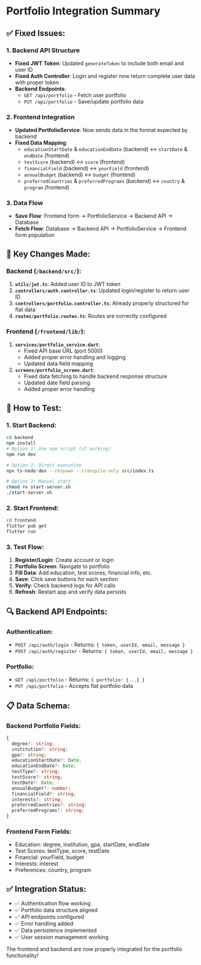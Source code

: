 # Portfolio Integration Summary

## ✅ Fixed Issues:

### 1. **Backend API Structure**
- **Fixed JWT Token**: Updated `generateToken` to include both email and user ID
- **Fixed Auth Controller**: Login and register now return complete user data with proper token
- **Backend Endpoints**: 
  - `GET /api/portfolio` - Fetch user portfolio
  - `PUT /api/portfolio` - Save/update portfolio data

### 2. **Frontend Integration**
- **Updated PortfolioService**: Now sends data in the format expected by backend
- **Fixed Data Mapping**: 
  - `educationStartDate` & `educationEndDate` (backend) ↔ `startDate` & `endDate` (frontend)
  - `testScore` (backend) ↔ `score` (frontend)
  - `financialField` (backend) ↔ `yourField` (frontend)
  - `annualBudget` (backend) ↔ `budget` (frontend)
  - `preferredCountries` & `preferredPrograms` (backend) ↔ `country` & `program` (frontend)

### 3. **Data Flow**
- **Save Flow**: Frontend form → PortfolioService → Backend API → Database
- **Fetch Flow**: Database → Backend API → PortfolioService → Frontend form population

## 🔧 Key Changes Made:

### Backend (`/backend/src/`):
1. **`utils/jwt.ts`**: Added user ID to JWT token
2. **`controllers/auth.controller.ts`**: Updated login/register to return user ID
3. **`controllers/portfolio.controller.ts`**: Already properly structured for flat data
4. **`routes/portfolio.routes.ts`**: Routes are correctly configured

### Frontend (`/frontend/lib/`):
1. **`services/portfolio_service.dart`**: 
   - Fixed API base URL (port 5000)
   - Added proper error handling and logging
   - Updated data field mapping
2. **`screens/portfolio_screen.dart`**: 
   - Fixed data fetching to handle backend response structure
   - Updated date field parsing
   - Added proper error handling

## 🚀 How to Test:

### 1. Start Backend:
```bash
cd backend
npm install
# Option 1: Use npm script (if working)
npm run dev

# Option 2: Direct execution
npx ts-node-dev --respawn --transpile-only src/index.ts

# Option 3: Manual start
chmod +x start-server.sh
./start-server.sh
```

### 2. Start Frontend:
```bash
cd frontend
flutter pub get
flutter run
```

### 3. Test Flow:
1. **Register/Login**: Create account or login
2. **Portfolio Screen**: Navigate to portfolio
3. **Fill Data**: Add education, test scores, financial info, etc.
4. **Save**: Click save buttons for each section
5. **Verify**: Check backend logs for API calls
6. **Refresh**: Restart app and verify data persists

## 🔍 Backend API Endpoints:

### Authentication:
- `POST /api/auth/login` - Returns: `{ token, userId, email, message }`
- `POST /api/auth/register` - Returns: `{ token, userId, email, message }`

### Portfolio:
- `GET /api/portfolio` - Returns: `{ portfolio: {...} }`
- `PUT /api/portfolio` - Accepts flat portfolio data

## 📋 Data Schema:

### Backend Portfolio Fields:
```typescript
{
  degree?: string;
  institution?: string;
  gpa?: string;
  educationStartDate?: Date;
  educationEndDate?: Date;
  testType?: string;
  testScore?: string;
  testDate?: Date;
  annualBudget?: number;
  financialField?: string;
  interests?: string;
  preferredCountries?: string;
  preferredPrograms?: string;
}
```

### Frontend Form Fields:
- Education: degree, institution, gpa, startDate, endDate
- Test Scores: testType, score, testDate  
- Financial: yourField, budget
- Interests: interest
- Preferences: country, program

## ✅ Integration Status:
- ✅ Authentication flow working
- ✅ Portfolio data structure aligned
- ✅ API endpoints configured
- ✅ Error handling added
- ✅ Data persistence implemented
- ✅ User session management working

The frontend and backend are now properly integrated for the portfolio functionality!
